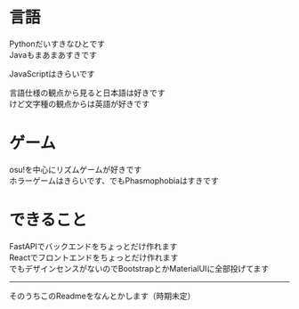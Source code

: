# 言語
Pythonだいすきなひとです  
Javaもまあまあすきです

JavaScriptはきらいです

言語仕様の観点から見ると日本語は好きです  
けど文字種の観点からは英語が好きです

# ゲーム
osu!を中心にリズムゲームが好きです  
ホラーゲームはきらいです、でもPhasmophobiaはすきです  

# できること
FastAPIでバックエンドをちょっとだけ作れます  
Reactでフロントエンドをちょっとだけ作れます  
でもデザインセンスがないのでBootstrapとかMaterialUIに全部投げてます

----

そのうちこのReadmeをなんとかします（時期未定）
